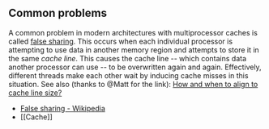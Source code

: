 ## Common problems
A common problem in modern architectures with multiprocessor caches is called [false sharing](http://en.wikipedia.org/wiki/False_sharing). This occurs when each individual processor is attempting to use data in another memory region and attempts to store it in the same _cache line_. This causes the cache line -- which contains data another processor can use -- to be overwritten again and again. Effectively, different threads make each other wait by inducing cache misses in this situation. See also (thanks to @Matt for the link): [How and when to align to cache line size?](https://stackoverflow.com/questions/8469427/how-and-when-to-align-to-cache-line-size)

- [False sharing - Wikipedia](https://en.wikipedia.org/wiki/False_sharing)
- [[Cache]]